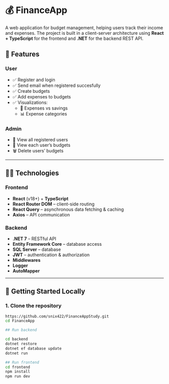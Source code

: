 
# 💰 FinanceApp

A web application for budget management, helping users track their income and expenses. The project is built in a client-server architecture using **React + TypeScript** for the frontend and **.NET** for the backend REST API.

## 📌 Features

### User
- ✅ Register and login
- ✅ Send email when registered succesfully
- ✅ Create budgets
- ✅ Add expenses to budgets
- ✅ Visualizations:
  - 💸 Expenses vs savings
  - 📊 Expense categories

### Admin
- 👥 View all registered users
- 📂 View each user’s budgets
- 🗑️ Delete users’ budgets

---

## 🧑‍💻 Technologies

### Frontend
- **React** (v18+) + **TypeScript**
- **React Router DOM** – client-side routing
- **React Query** – asynchronous data fetching & caching
- **Axios** – API communication

### Backend
- **.NET 7** – RESTful API
- **Entity Framework Core** – database access
- **SQL Server** – database
- **JWT** – authentication & authorization
- **Middlewares**
- **Logger**
- **AutoMapper**

---

## 🚀 Getting Started Locally

### 1. Clone the repository

```bash
https://github.com/snix422/FinanceAppStudy.git
cd FinanceApp

## Run backend

cd backend
dotnet restore
dotnet ef database update
dotnet run

## Run frontend
cd frontend
npm install
npm run dev
